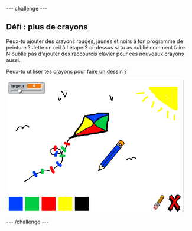 \--- challenge \---

## Défi : plus de crayons

Peux-tu ajouter des crayons rouges, jaunes et noirs à ton programme de peinture ? Jette un œil à l'étape 2 ci-dessus si tu as oublié comment faire. N'oublie pas d'ajouter des raccourcis clavier pour ces nouveaux crayons aussi.

Peux-tu utiliser tes crayons pour faire un dessin ?

![capture d'écran](images/paint-final.png)

\--- /challenge \---